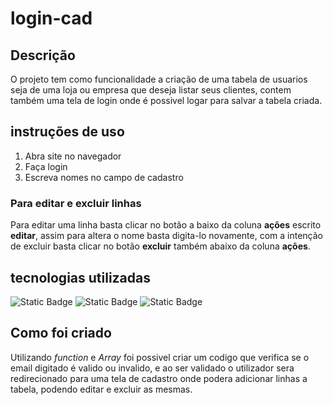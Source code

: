 # login-cad

## Descrição
O projeto tem como funcionalidade a criação de uma tabela de usuarios seja de uma loja ou empresa que deseja listar seus clientes, contem também uma tela de login onde é possivel logar para salvar a tabela criada.

## instruções de uso 
1. Abra site no navegador
2. Faça login
3. Escreva nomes no campo de cadastro

### Para editar e excluir linhas
 Para editar uma linha basta clicar no botão a baixo da coluna **ações** escrito **editar**, assim para altera o nome basta digita-lo novamente, com a intenção de excluir basta clicar no botão **excluir** também abaixo da coluna **ações**.

## tecnologias utilizadas

![Static Badge](https://img.shields.io/badge/CSS3-purple?style=for-the-badge&logo=CSS3)
![Static Badge](https://img.shields.io/badge/JavaScript-black?style=for-the-badge&logo=JavaS&logoColor=black)
![Static Badge](https://img.shields.io/badge/HTML5-E34F26?style=for-the-badge&logo=html5&logoColor=white)

 ## Como foi criado
   Utilizando *function* e *Array* foi possivel criar um codigo que verifica se o email digitado é valido ou invalido, e ao ser validado o utilizador sera redirecionado para uma tela de cadastro onde podera adicionar linhas a tabela, podendo editar e excluir as mesmas.

